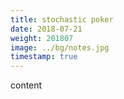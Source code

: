 ```yaml
---
title: stochastic poker
date: 2018-07-21
weight: 201807
image: ../bg/notes.jpg
timestamp: true
---
```


content
